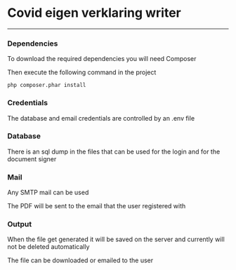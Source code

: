 <h1>Covid eigen verklaring writer</h1>

<hr>

<h3>Dependencies</h3>

To download the required dependencies you will need Composer

Then execute the following command in the project

`php composer.phar install`

<h3>Credentials</h3>

The database and email credentials are controlled by an .env file

<h3>Database</h3>

There is an sql dump in the files that can be used for the login and for the document signer

<h3>Mail</h3>
Any SMTP mail can be used

The PDF will be sent to the email that the user registered with

<h3>Output</h3>
When the file get generated it will be saved on the server and currently will not be deleted automatically

The file can be downloaded or emailed to the user

